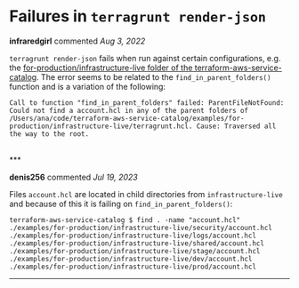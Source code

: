 # Failures in `terragrunt render-json`

**infraredgirl** commented *Aug 3, 2022*

`terragrunt render-json` fails when run against certain configurations, e.g. the [for-production/infrastructure-live folder of the terraform-aws-service-catalog](https://github.com/gruntwork-io/terraform-aws-service-catalog/tree/master/examples/for-production/infrastructure-live). The error seems to be related to the `find_in_parent_folders()` function and is a variation of the following: 

```
Call to function "find_in_parent_folders" failed: ParentFileNotFound: Could not find a account.hcl in any of the parent folders of /Users/ana/code/terraform-aws-service-catalog/examples/for-production/infrastructure-live/terragrunt.hcl. Cause: Traversed all the way to the root.
```
<br />
***


**denis256** commented *Jul 19, 2023*

Files `account.hcl` are located in child directories from `infrastructure-live` and because of this it is failing on `find_in_parent_folders()`:
```
terraform-aws-service-catalog $ find . -name "account.hcl"
./examples/for-production/infrastructure-live/security/account.hcl
./examples/for-production/infrastructure-live/logs/account.hcl
./examples/for-production/infrastructure-live/shared/account.hcl
./examples/for-production/infrastructure-live/stage/account.hcl
./examples/for-production/infrastructure-live/dev/account.hcl
./examples/for-production/infrastructure-live/prod/account.hcl
```

***

